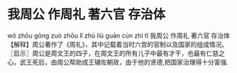 # 我周公     作周礼     著六官     存治体

wǒ zhōu gōng 	zuò zhōu lǐ 	zhù liù guān 	cún zhì tǐ
我周公 	作周礼 	著六官 	存治体
【解释】周公著作了《周礼》，其中记载着当时六宫的官制以及国家的组成情况。
〖启示〗周公是周文王的四子，在周文王的所有儿子中最有才干，也最有仁慈之心。武王死后，由周公帮助成王辅佐朝政，由于他的贤德,把国家治理得十分富强.
